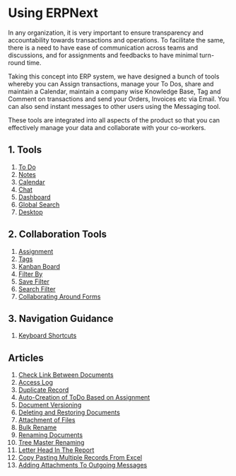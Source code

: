 <!-- add-breadcrumbs -->
# Using ERPNext

In any organization, it is very important to ensure transparency and accountability towards transactions and operations. To facilitate the same, there is a need to have ease of communication across teams and discussions, and for assignments and feedbacks to have minimal turn-round time.

Taking this concept into ERP system, we have designed a bunch of tools whereby you can Assign transactions,
manage your To Dos, share and maintain a Calendar, maintain a company wise
Knowledge Base, Tag and Comment on transactions and send your Orders, Invoices
etc via Email. You can also send instant messages to other users using the
Messaging tool.

These tools are integrated into all aspects of the product so that you can
effectively manage your data and collaborate with your co-workers.

## 1. Tools
1. [To Do](/docs/user/manual/en/using-erpnext/to-do)
1. [Notes](/docs/user/manual/en/using-erpnext/notes)
1. [Calendar](/docs/user/manual/en/using-erpnext/calendar)
1. [Chat](/docs/user/manual/en/using-erpnext/chat)
1. [Dashboard](/docs/user/manual/en/using-erpnext/dashboard)
1. [Global Search](/docs/user/manual/en/using-erpnext/Global-search)
1. [Desktop](/docs/user/manual/en/using-erpnext/desktop)

## 2. Collaboration Tools
1. [Assignment](/docs/user/manual/en/using-erpnext/assignment)
1. [Tags](/docs/user/manual/en/using-erpnext/tags)
1. [Kanban Board](/docs/user/manual/en/customize-erpnext/kanban-board)
1. [Filter By](/docs/user/manual/en/using-erpnext/filter-by)
1. [Save Filter](/docs/user/manual/en/using-erpnext/save-filter)
1. [Search Filter](/docs/user/manual/en/using-erpnext/search-filter)
1. [Collaborating Around Forms](/docs/user/manual/en/using-erpnext/collaborating-around-forms)

## 3. Navigation Guidance
1. [Keyboard Shortcuts](/docs/user/manual/en/using-erpnext/articles/keyboard-shortcuts)

## Articles

1. [Check Link Between Documents](/docs/user/manual/en/using-erpnext/articles/check-link-between-documents)
1. [Access Log](/docs/user/manual/en/using-erpnext/access-log)
1. [Duplicate Record](/docs/user/manual/en/using-erpnext/articles/duplicate-record)
1. [Auto-Creation of ToDo Based on Assignment](/docs/user/manual/en/using-erpnext/articles/todo-auto-creation)
1. [Document Versioning](/docs/user/manual/en/using-erpnext/document-versioning)
1. [Deleting and Restoring Documents](/docs/user/manual/en/using-erpnext/restore-deleted-docs)
1. [Attachment of Files](/docs/user/manual/en/using-erpnext/articles/attachment-of-files)
1. [Bulk Rename](/docs/user/manual/en/using-erpnext/articles/bulk-rename)
1. [Renaming Documents](/docs/user/manual/en/using-erpnext/articles/renaming-documents)
1. [Tree Master Renaming](/docs/user/manual/en/using-erpnext/articles/tree-master-renaming)
1. [Letter Head In The Report](/docs/user/manual/en/using-erpnext/articles/letter-head-in-the-report)
1. [Copy Pasting Multiple Records From Excel](/docs/user/manual/en/using-erpnext/articles/copy-pasting-multiple-records-from-excel)
1. [Adding Attachments To Outgoing Messages](/docs/user/manual/en/using-erpnext/articles/adding-attachments-to-outgoing-messages)